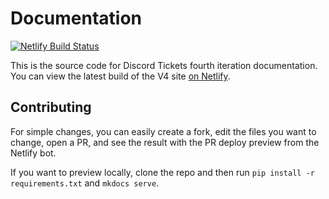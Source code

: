 # Documentation

[![Netlify Build Status](https://api.netlify.com/api/v1/badges/f1919fde-0ef7-4b52-884f-870e354f74e4/deploy-status)](https://app.netlify.com/sites/discordtickets/deploys)

This is the source code for Discord Tickets fourth iteration documentation.
You can view the latest build of the V4 site [on Netlify](https://v4--discordtickets.netlify.app/).

## Contributing

For simple changes, you can easily create a fork, edit the files you want to change, open a PR, and see the result with the PR deploy preview from the Netlify bot.

If you want to preview locally, clone the repo and then run `pip install -r requirements.txt` and `mkdocs serve`.
